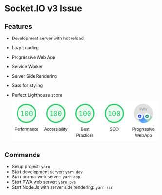 # Socket.IO v3 Issue

## Features

- Development server with hot reload
- Lazy Loading
- Progressive Web App
- Service Worker
- Server Side Rendering
- Sass for styling
- Perfect Lighthouse score

  ![](./assets/lighthouse.png)

## Commands

- Setup project: `yarn`
- Start development server: `yarn dev`
- Start normal web server: `yarn app`
- Start PWA web server: `yarn pwa`
- Start Node.Js with server side rendering: `yarn ssr`
